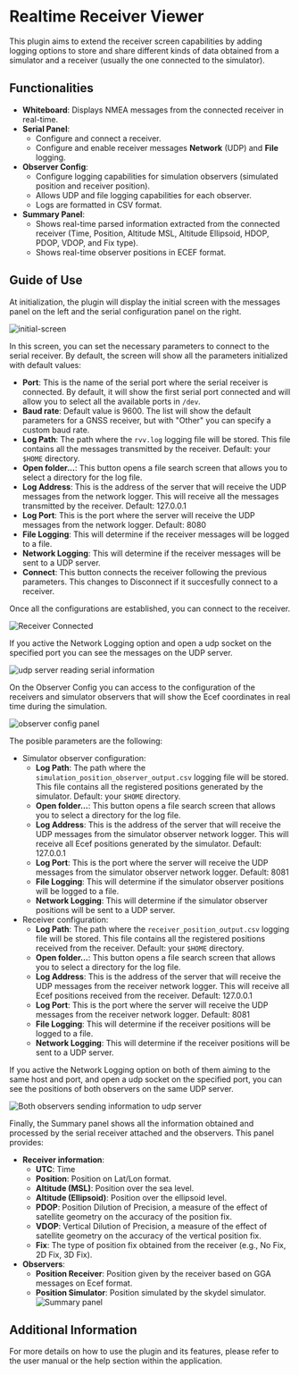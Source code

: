 # Realtime Receiver Viewer

This plugin aims to extend the receiver screen capabilities by adding logging options to store and share different kinds of data obtained from a simulator and a receiver (usually the one connected to the simulator).

## Functionalities

- **Whiteboard**: Displays NMEA messages from the connected receiver in real-time.
- **Serial Panel**:
    - Configure and connect a receiver.
    - Configure and enable receiver messages **Network** (UDP) and **File** logging.
- **Observer Config**:
    - Configure logging capabilities for simulation observers (simulated position and receiver position).
    - Allows UDP and file logging capabilities for each observer.
    - Logs are formatted in CSV format.
- **Summary Panel**:
    - Shows real-time parsed information extracted from the connected receiver (Time, Position, Altitude MSL, Altitude Ellipsoid, HDOP, PDOP, VDOP, and Fix type).
    - Shows real-time observer positions in ECEF format.

## Guide of Use

At initialization, the plugin will display the initial screen with the messages panel on the left and the serial configuration panel on the right.

![initial-screen](images/initial-screen.png)

In this screen, you can set the necessary parameters to connect to the serial receiver. By default, the screen will show all the parameters initialized with default values:

- **Port**: This is the name of the serial port where the serial receiver is connected. By default, it will show the first serial port connected and will allow you to select all the available ports in `/dev`.
- **Baud rate**: Default value is 9600. The list will show the default parameters for a GNSS receiver, but with "Other" you can specify a custom baud rate.
- **Log Path**: The path where the `rvv.log` logging file will be stored. This file contains all the messages transmitted by the receiver. Default: your `$HOME` directory.
- **Open folder...**: This button opens a file search screen that allows you to select a directory for the log file.
- **Log Address**: This is the address of the server that will receive the UDP messages from the network logger. This will receive all the messages transmitted by the receiver. Default: 127.0.0.1
- **Log Port**: This is the port where the server will receive the UDP messages from the network logger. Default: 8080
- **File Logging**: This will determine if the receiver messages will be logged to a file.
- **Network Logging**: This will determine if the receiver messages will be sent to a UDP server.
- **Connect**: This button connects the receiver following the previous parameters. This changes to Disconnect if it succesfully connect to a receiver.

Once all the configurations are established, you can connect to the receiver.

![Receiver Connected](images/connected-receiver.png)

If you active the Network Logging option and open a udp socket on the specified port you can see the messages on the UDP server.

![udp server reading serial information](images/serialUDP.png)

On the Observer Config you can access to the configuration of the receivers and simulator observers that will show the Ecef coordinates in real time during the simulation.

![observer config panel](images/observerPanel.png)

The posible parameters are the following:
- Simulator observer configuration:
    - **Log Path**: The path where the `simulation_position_observer_output.csv` logging file will be stored. This file contains all the registered positions generated by the simulator. Default: your `$HOME` directory.
    - **Open folder...**: This button opens a file search screen that allows you to select a directory for the log file.
    - **Log Address**: This is the address of the server that will receive the UDP messages from the simulator observer network logger. This will receive all Ecef positions generated by the simulator. Default: 127.0.0.1
    - **Log Port**: This is the port where the server will receive the UDP messages from the simulator observer network logger. Default: 8081
    - **File Logging**: This will determine if the simulator observer positions will be logged to a file.
    - **Network Logging**: This will determine if the simulator observer positions will be sent to a UDP server.
- Receiver configuration:
    - **Log Path**: The path where the `receiver_position_output.csv` logging file will be stored. This file contains all the registered positions received from the receiver. Default: your `$HOME` directory.
    - **Open folder...**: This button opens a file search screen that allows you to select a directory for the log file.
    - **Log Address**: This is the address of the server that will receive the UDP messages from the receiver network logger. This will receive all Ecef positions received from the receiver. Default: 127.0.0.1
    - **Log Port**: This is the port where the server will receive the UDP messages from the receiver network logger. Default: 8081
    - **File Logging**: This will determine if the receiver positions will be logged to a file.
    - **Network Logging**: This will determine if the receiver positions will be sent to a UDP server.

If you active the Network Logging option on both of them aiming to the same host and port, and open a udp socket on the specified port, you can see the positions of both observers on the same UDP server.

![Both observers sending information to udp server](images/observersUDP.png)

Finally, the Summary panel shows all the information obtained and processed by the serial receiver attached and the observers.
This panel provides:
- **Receiver information**:
    - **UTC**: Time 
    - **Position**: Position on Lat/Lon format.
    - **Altitude (MSL)**: Position over the sea level.
    - **Altitude (Ellipsoid)**: Position over the ellipsoid level.
    - **PDOP**: Position Dilution of Precision, a measure of the effect of satellite geometry on the accuracy of the position fix.
    - **VDOP**: Vertical Dilution of Precision, a measure of the effect of satellite geometry on the accuracy of the vertical position fix.
    - **Fix**: The type of position fix obtained from the receiver (e.g., No Fix, 2D Fix, 3D Fix).
- **Observers**:
    - **Position Receiver**: Position given by the receiver based on GGA messages on Ecef format.
    - **Position Simulator**: Position simulated by the skydel simulator.
![Summary panel](images/summary.png)


## Additional Information

For more details on how to use the plugin and its features, please refer to the user manual or the help section within the application.